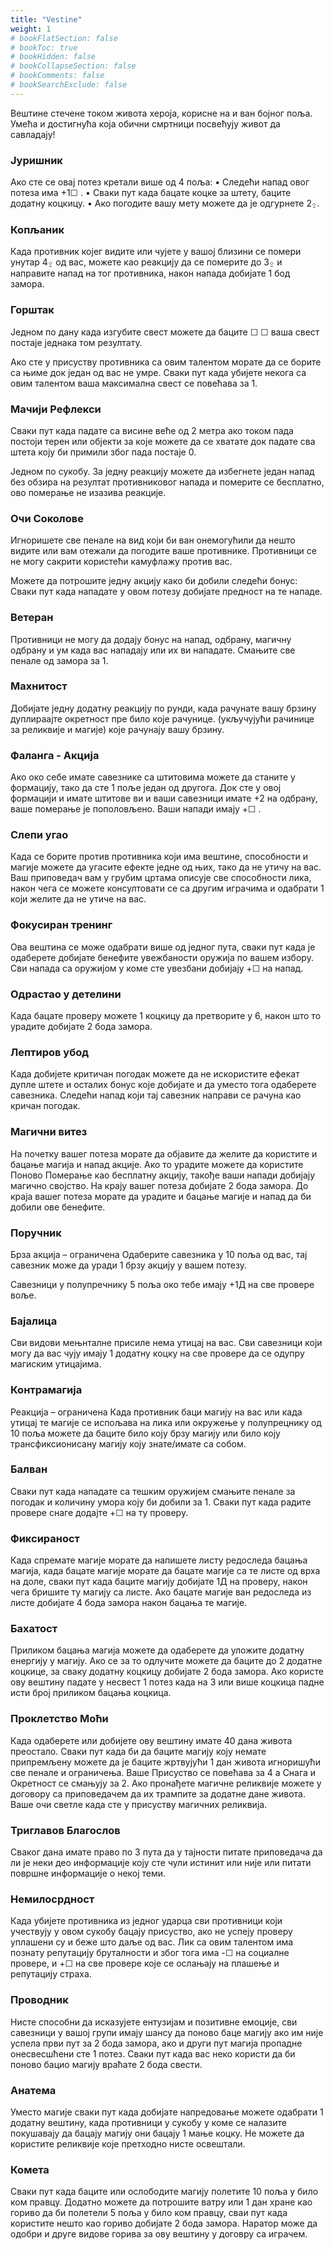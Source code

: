 ```yaml
---
title: "Vestine"
weight: 1
# bookFlatSection: false
# bookToc: true
# bookHidden: false
# bookCollapseSection: false
# bookComments: false
# bookSearchExclude: false
---
```

Вештине стечене током живота хероја, корисне на и ван бојног поља. Умећа и достигнућа која обични смртници посвећују живот да савладају!

### Јуришник
Ако сте се овај потез кретали више од 4 поља:
    • Следећи напад овог потеза има +1☐ .
    • Сваки пут када бацате коцке за штету, баците додатну коцкицу.
    • Ако погодите вашу мету можете да је одгурнете 2⍚. 

### Копљаник
Када противник којег видите или чујете у вашој близини се помери унутар 4⍚ од вас, можете  као реакцију да се померите до 3⍚ и направите напад на тог противника, након напада добијате 1 бод замора.

### Горштак
Једном по дану када изгубите свест можете да баците ☐ ☐  ваша свест постаје једнака том резултату. 

Aко сте у присуству противника са овим талентом морате да се борите са њиме док један од вас не умре. Сваки пут када убијете некога са овим талентом ваша максимална свест се повећава за 1. 

### Мачији Рефлекси
Сваки пут када падате са висине веће од 2 метра ако током пада постоји терен или објекти за које можете да се хватате док падате сва штета коју би примили због пада постаје 0. 

Једном по сукобу. За једну реакцију можете да избегнете један напад без обзира на резултат противниковог напада и померите се бесплатно,  ово померање не изазива реакције.

### Очи Соколове
Игноришете све пенале на вид који би ван онемогућили да нешто видите или вам отежали да погодите ваше противнике. Противници се не могу сакрити користећи камуфлажу против вас. 

Можете да потрошите једну акцију како би добили следећи бонус:
Сваки пут када нападате у овом потезу добијате предност на те нападе.

### Ветеран
Противници не могу да додају бонус на напад, одбрану, магичну одбрану и ум када вас нападају или их ви нападате. Смањите све пенале од замора за 1. 

### Махнитост
Добијате једну додатну реакцију по рунди, када рачунате вашу брзину дуплираајте окретност пре било које рачунице. (укључујући рачинице за реликвије и магије) које рачунају вашу брзину.

### Фаланга - Акција
Ако око себе имате савезнике са штитовима можете да станите у формацију, тако да сте 1 поље један од другога. Док сте у овој формацији и имате штитове ви и ваши савезници имате +2 на одбрану, ваше померање је пополовљено.  Ваши напади имају +☐ .

### Слепи угао
Када се борите против противника који има вештине, способности и магије можете да угасите ефекте једне од њих, тако да не утичу на вас. Ваш приповедач вам у грубим цртама описује све способности лика, након чега се можете консултовати се са другим играчима  и одабрати 1 који желите да не утиче на вас.

### Фокусиран тренинг
Ова вештина се може одабрати више од једног пута, сваки пут када је одаберете добијате бенефите увежбаности оружија по вашем избору. Сви напада са оружијом у коме сте увезбани добијају +☐ на напад.

### Одрастао у детелини
Када бацате проверу можете 1 коцкицу да претворите у 6, након што то урадите добијате 2 бода замора.

### Лептиров убод
Када добијете критичан погодак можете да не искористите ефекат дупле штете и осталих бонус које добијате и да уместо тога одаберете савезника. Следећи напад који тај савезник направи се рачуна као кричан погодак.

### Магични витез
На почетку вашег потеза морате да објавите да желите да користите и бацање магија и напад акције. Ако то урадите можете да користите Поново Померање као бесплатну акцију, такође ваши напади добијају магично својство. На крају вашег потеза добијате 2 бода замора. До краја вашег потеза морате да урадите и бацање магије и напад да би добили ове бенефите.

### Поручник
Брза акција – ограничена 
Одаберите савезника у 10 поља од вас, тај савезник може да уради 1 брзу акцију у вашем потезу. 

Савезници у полупречнику 5 поља око тебе имају +1Д на све провере воље.

### Бајалица
Сви видови  мењнталне присиле нема утицај на вас. Сви савезници који могу да вас чују имају 1 додатну коцку на све провере да се одупру магиским утицајима.

### Контрамагија
Реакција – ограничена 
Када противник баци магију на вас или када утицај те магије се испољава на лика или окружење у полупрецнику од 10 поља можете да баците било коју брзу магију или било коју трансфиксионисану магију коју знате/имате са собом. 

### Балван
Сваки пут када нападате са тешким оружијем смањите пенале за погодак и количину умора коју би добили за 1.  Сваки пут када радите провере снаге додајте +☐ на ту проверу.

### Фиксираност
Када спремате магије морате да напишете листу редоследа бацања магија, када бацате магије морате да бацате магије са те листе од врха на доле, сваки пут када баците магију добијате 1Д на проверу, након чега бришите ту магију са листе. Ако бацате магије ван редоследа из листе добијате 4 бода замора након бацања те магије.

### Бахатост
Приликом бацања магија можете да одаберете да уложите додатну енергију у магију. Ако се за то одлучите можете да баците до 2 додатне коцкице, за сваку додатну коцкицу добијате 2 бода замора. Ако користе ову вештину падате у несвест 1 потез када на 3 или више коцкица падне исти број приликом бацања коцкица.

### Проклетство Моћи
Када одаберете или добијете ову вештину имате 40 дана живота преостало. Сваки пут када би да баците магију коју немате припремљену можете да је баците жртвујући 1 дан живота игноришући све пенале и ограничења. Ваше Присуство се повећава за  4 а Снага и Окретност се смањују за 2. Ако пронађете магичне реликвије можете у договору са приповедачем да их трампите за додатне дане живота. Ваше очи светле када сте у присуству магичних реликвија.

### Триглавов Благослов
Сваког дана имате право по 3 пута да у тајности питате приповедача да ли је неки део информације коју сте чули истинит или није или питати површне информације о некој теми. 

### Немилосрдност
Када убијете противника из једног ударца сви противници који учествују у овом сукобу бацају присуство, ако не успеју проверу уплашени су и беже што даље од вас. Лик са овим талентом има познату репутацију бруталности и због тога  има -☐ на социалне провере, и +☐ на све провере које се ослањају на плашење и репутацију страха.

### Проводник
Нисте способни да исказујете ентузијам и позитивне емоције, сви савезници у вашој групи имају шансу да поново баце магију ако им није успела први пут за 2 бода замора, ако и други пут магија пропадне онесвесшћени сте 1 потез. Сваки пут када вас неко користи да би поново бацио магију враћате 2 бода свести.

### Анатема
Уместо магије сваки пут када добијате напредовање можете одабрати 1 додатну вештину, када противници у сукобу у коме се налазите покушавају да бацају магију они бацају 1 мање коцку. Не можете да користите реликвије које претходно нисте освештали.

### Комета
Сваки пут када баците или ослободите магију полетите 10 поља у било ком правцу. Додатно можете да потрошите ватру или 1 дан хране као гориво да би полетели 5 поља у било ком правцу, сваи пут када користите нешто као гориво добијате 2 бода замора. Наратор може да одобри и друге видове горива за ову вештину у договру са играчем.
